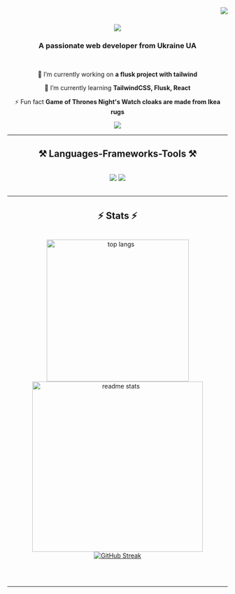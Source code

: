 <img align="right" src="https://visitor-badge.laobi.icu/badge?page_id=ForMyWEB.ForMyWEB" />

<h1 align="center">
    <img src="https://readme-typing-svg.herokuapp.com/?font=Righteous&size=35&center=true&vCenter=true&width=500&height=70&duration=4000&lines=Hi+There!+👋;+I'm+Hanemiya+Arthur!;" />
</h1>

<h3 align="center">A passionate web developer from Ukraine UA</h3>

<br/>

<div align="center">
 
 🔭 I’m currently working on **a flusk project with tailwind**
 
 🌱 I’m currently learning **TailwindCSS, Flusk, React**

⚡ Fun fact **Game of Thrones Night's Watch cloaks are made from Ikea rugs**

 </div>
 
<div align="center"> 
  <a href="mailto:foxyplayy6@gmail.com">
    <img src="https://img.shields.io/badge/Gmail-333333?style=for-the-badge&logo=gmail&logoColor=red" />
  </a>
</div>

 <hr/>
 
<h2 align="center">⚒️ Languages-Frameworks-Tools ⚒️</h2>
<br/>
<div align="center">
    <img src="https://skillicons.dev/icons?i=react,bootstrap,html,css,vscode,github,figma,tailwind,git" />
    <img src="https://skillicons.dev/icons?i=python,javascript,mysql,flask" /><br>
</div>

<br/>
<hr/>



<h2 align="center">⚡ Stats ⚡</h2>
<br>
<div align=center>
  <img width=325 align="center" src="https://github-readme-stats.vercel.app/api/top-langs/?username=ForMyWEB&hide=HTML&langs_count=8&layout=compact&theme=react&border_radius=10&size_weight=0.5&count_weight=0.5&exclude_repo=github-readme-stats" alt="top langs" />
<br/>
  <img width=390 src="https://github-readme-stats.vercel.app/api?username=ForMyWEB&show_icons=true&theme=react&rank_icon=github&border_radius=10" alt="readme stats" />
  <br/>
     <a href="https://git.io/streak-stats"><img src="https://streak-stats.demolab.com?user=ForMyWEB&theme=tokyonight-duo&date_format=j%20M%5B%20Y%5D" alt="GitHub Streak" /></a>
  
</div>

<br/><br/>

<hr/>

<br/>


<br/>
